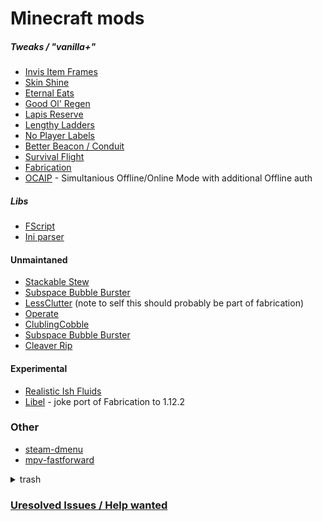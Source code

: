 # Minecraft mods
##### Tweaks / "vanilla+"
- [Invis Item Frames](https://github.com/SFort/MC-invisframes)
- [Skin Shine](https://github.com/SFort/MC-skinshine)
- [Eternal Eats](https://github.com/SFort/MC-eternaleats)
- [Good Ol' Regen](https://github.com/SFort/MC-oldregen)
- [Lapis Reserve](https://github.com/SFort/MC-lapisreserve)
- [Lengthy Ladders](https://github.com/SFort/MC-lengthyladders)
- [No Player Labels](https://github.com/SFort/MC-noplayerlabels)
- [Better Beacon / Conduit](https://github.com/SFort/MC-betterbeacon)
- [Survival Flight](https://github.com/SFort/MC-SurvivalFlight)
- [Fabrication](https://github.com/unascribed/Fabrication)
- [OCAIP](https://github.com/SFort/MC-OCAIP) - Simultanious Offline/Online Mode with additional Offline auth

##### Libs
- [FScript](https://github.com/SFort/fscript)
- [Ini parser](https://github.com/SFort/SF-INI)

#### Unmaintaned
- [Stackable Stew](https://github.com/SFort/MC-suitablystackablestew)
- [Subspace Bubble Burster](https://github.com/SFort/MC-subspacebubbleburster)
- [LessClutter](https://github.com/SFort/MC-LessClutter) (note to self this should probably be part of fabrication)
- [Operate](https://github.com/SFort/MC-Operate)
- [ClublingCobble](https://github.com/SFort/MC-crumblingcobble)
- [Subspace Bubble Burster](https://github.com/SFort/MC-subspacebubbleburster)
- [Cleaver Rip](https://github.com/SFort/MC-Yttr-Cleaver-Rip)

#### Experimental
- [Realistic Ish Fluids](https://github.com/SFort/MC-fluid_mixture)
- [Libel](https://github.com/sfort/MC-Libel) - joke port of Fabrication to 1.12.2

### Other
- [steam-dmenu](https://github.com/SFort/steam-dmenu)
- [mpv-fastforward](https://github.com/SFort/mpv-fastforward)


<details>
<summary>trash</summary>

- [(Valve)Steam Guard 2FA](https://github.com/SFort/steam_guard)

- [Team Fortress 2 Duel History](https://github.com/SFort/TF2-Duel_history_formatter)
- [home dir backup](https://github.com/SFort/home)
- [steam skin that centers the friendlist to be more friendly to tileing](https://github.com/SFort/Compact)
- [basicly git clone in a executable intended for installing mc modpacks](https://github.com/SFort/projectQuarry)
  
</details>

### [Uresolved Issues / Help wanted]( https://github.com/issues?q=is:open+is:issue+org:SFort+archived:false+label:"help+wanted")

